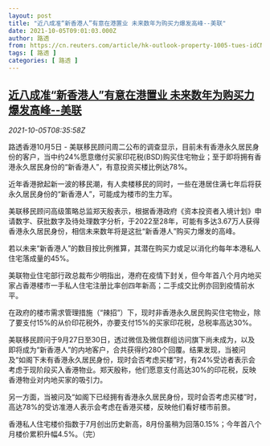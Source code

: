 ```yaml
---
layout: post
title: "近八成准“新香港人”有意在港置业 未来数年为购买力爆发高峰--美联"
date: 2021-10-05T09:01:03.000Z
author: 路透
from: https://cn.reuters.com/article/hk-outlook-property-1005-tues-idCNKBS2GV0RY
tags: [ 路透 ]
categories: [ 路透 ]
---
```

<!--1633424463000-->
[近八成准“新香港人”有意在港置业 未来数年为购买力爆发高峰--美联](https://cn.reuters.com/article/hk-outlook-property-1005-tues-idCNKBS2GV0RY)
------

<div>
<div><i>2021-10-05T08:35:58Z</i></div><p>路透香港10月5日 - 美联移民顾问周二公布的调查显示，目前未有香港永久居民身份的客户，当中约24%愿意缴付买家印花税(BSD)购买住宅物业；至于即将拥有香港永久居民身份的“新香港人”，有意投资买楼比例达78%。</p><p>近年香港掀起新一波的移民潮，有人卖楼移民的同时，一些在港居住满七年后将获永久居民身份的“新香港人”，可能成为楼市的生力军。</p><p>美联移民顾问高级策略总监郑天殷表示，根据香港政府《资本投资者入境计划》申请数字、获批数字及待处理数字分析，于2022至28年，可能有多达3.67万人获得香港永久居民身份，相信未来数年将是这批“新香港人”购买力爆发的高峰。</p><p>若以未来“新香港人”的数目按比例推算，其潜在购买力或足以消化约每年本港私人住宅落成量的45%。</p><p>美联物业住宅部行政总裁布少明指出，港府在疫情下封关，但今年首八个月内地买家占香港楼市一手私人住宅注册比率创四年新高；二手成交比例亦回到疫情前水平。</p><p>在政府的楼市需求管理措施（“辣招”）下，现时非香港永久居民购买住宅物业，除了要支付15%的从价印花税外，亦要支付15%的买家印花税，总税率高达30%。</p><p>美联移民顾问于9月27日至30日，透过微信及微信群组访问旗下尚未成为，以及即将成为“新香港人”的内地客户，合共获得约280个回覆。结果发现，当被问及“如阁下未有香港永久居民身份，现时会否考虑买楼”时，有24%受访者表示会考虑于现阶段买入香港物业。郑天殷称，他们愿意支付高达30%的印花税，反映香港物业对内地买家的吸引力。</p><p>另一方面，当被问及“如阁下已经拥有香港永久居民身份，现时会否考虑买楼”时，高达78%的受访准港人表示会考虑在香港买楼，反映他们看好楼市前景。</p><p>香港私人住宅楼价指数于7月创出历史新高，8月份虽稍为回落0.15%；今年首八个月楼价累积升幅4.5%。（完）</p>
</div>
